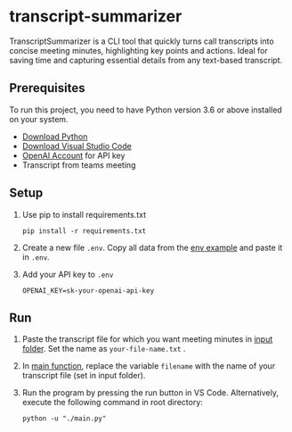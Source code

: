# transcript-summarizer

TranscriptSummarizer is a CLI tool that quickly turns call transcripts into concise meeting minutes, highlighting key points and actions. Ideal for saving time and capturing essential details from any text-based transcript.

## Prerequisites

To run this project, you need to have Python version 3.6 or above installed on your system.
- [Download Python](https://www.python.org/downloads/)
- [Download Visual Studio Code](https://code.visualstudio.com/)
- [OpenAI Account](https://platform.openai.com/api-keys) for API key
- Transcript from teams meeting

## Setup

1. Use pip to install requirements.txt
    ```shell
    pip install -r requirements.txt
    ```

2. Create a new file `.env`. Copy all data from the [env example](./env-example) and paste it in `.env`.

3. Add your API key to `.env`
    ```shell
    OPENAI_KEY=sk-your-openai-api-key
    ```

## Run

1. Paste the transcript file for which you want meeting minutes in [input folder](./input). Set the name as `your-file-name.txt` .

2. In [main function](./main.py), replace the variable `filename` with the name of your transcript file (set in input folder).

3. Run the program by pressing the run button in VS Code. Alternatively, execute the following command in root directory:

    ```shell
    python -u "./main.py"
    ```
